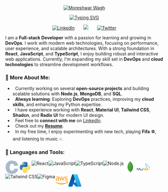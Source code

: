 <p align="center">
  <a href="https://github.com/MoreshwarWagh">
    <img src="https://avatars.githubusercontent.com/u/51285263?v=4" alt="Moreshwar Wagh" />
  </a>
</p>

<p align="center">
  <a href="#">
    <img src="https://readme-typing-svg.demolab.com?font=Fira+Code&duration=2500&pause=1000&color=F75D7E&center=true&random=true&width=435&lines=Full-stack+Developer;Learning+DevOps;React+and+JavaScript+Expert;Python+and+C++;Building+Innovative+Tech" alt="Typing SVG" />
  </a>
</p>

<!-- Social icons section -->
<p align="center">
  &#8287;&#8287;&#8287;&#8287;&#8287;
  <a href="https://www.linkedin.com/in/moreshwarwagh/"><img width="32px" alt="LinkedIn" title="LinkedIn" src="https://i.imgur.com/yRpa1dQ.png"/></a>
  &#8287;&#8287;&#8287;&#8287;&#8287;
  <a href="https://discordapp.com/users/moreshwarwagh" alt="Discord" title="Dev Community on Discord"><img width="32px" src="https://i.imgur.com/OViZO8J.png"/></a>
  &#8287;&#8287;&#8287;&#8287;&#8287;
  <a href="https://twitter.com/MoreshwarWagh"><img width="32px" alt="Twitter" title="Twitter" src="https://i.imgur.com/AixJgnm.png"/></a>
  &#8287;&#8287;&#8287;&#8287;&#8287;
</p>

I am a **Full-stack Developer** with a passion for learning and growing in **DevOps**. I work with modern web technologies, focusing on performance, user experience, and scalable architectures. With a strong foundation in **React**, **JavaScript**, and **TypeScript**, I enjoy building robust and interactive web applications. Currently, I'm expanding my skill set in **DevOps** and **cloud technologies** to streamline development workflows.

### 🧐 More About Me:

- &nbsp; Currently working on several **open-source projects** and building scalable solutions with **Node.js**, **MongoDB**, and **SQL**.
- &nbsp; **Always learning**: Exploring **DevOps** practices, improving my **cloud skills**, and enhancing my Python expertise.
- &nbsp; I have experience working with **React**, **Material UI**, **Tailwind CSS**, **Shadcn**, and **Radix UI** for modern UI design.
- &nbsp; Feel free to **connect with me** on [LinkedIn](https://www.linkedin.com/in/moreshwarwagh/).
- &nbsp; Check out my [**Resume**](https://drive.google.com/file/d/1RkJXetQdxocPVcDT1dmKxCqK7ZT0thPM/view?usp=sharing).
- &nbsp; In my free time, I enjoy experimenting with new tech, playing **Fifa** ⚽, and listening to music 🎶.

### 🔨 Languages and Tools:

<a href="https://www.cprogramming.com/" target="_blank"><img align="left" alt="C" height ="42px" src="https://raw.githubusercontent.com/devicons/devicon/master/icons/c/c-original.svg"></a>

<a href="https://www.python.org" target="_blank"><img align="left" alt="Python" height="42px" src="https://raw.githubusercontent.com/devicons/devicon/master/icons/python/python-original.svg"></a>

<a href="https://reactjs.org/" target="_blank"><img align="left" alt="React" height ="42px" src="https://raw.githubusercontent.com/rahul-jha98/github_readme_icons/main/language_and_tools/square/react/react.svg"></a>

<a href="https://developer.mozilla.org/en-US/docs/Web/JavaScript" target="_blank"><img align="left" alt="JavaScript" height="42px" src="https://raw.githubusercontent.com/rahul-jha98/github_readme_icons/main/language_and_tools/square/javascript/javascript.svg"></a>

<a href="https://www.typescriptlang.org/" target="_blank"><img align="left" alt="TypeScript" height="42px" src="https://raw.githubusercontent.com/rahul-jha98/github_readme_icons/main/language_and_tools/square/typescript/typescript.svg"></a>

<a href="https://nodejs.org" target="_blank"><img align="left" alt="Node.js" height="42px" src="https://raw.githubusercontent.com/rahul-jha98/github_readme_icons/main/language_and_tools/square/node/node.svg"></a>

<a href="https://www.mongodb.com/" target="_blank"><img align="left" alt="MongoDB" height="42px" src="https://raw.githubusercontent.com/devicons/devicon/master/icons/mongodb/mongodb-original.svg"></a>

<a href="https://www.sql.org/" target="_blank"><img align="left" alt="SQL" height="42px" src="https://raw.githubusercontent.com/devicons/devicon/master/icons/mysql/mysql-original-wordmark.svg"></a>

<a href="https://tailwindcss.com/" target="_blank"><img align="left" alt="Tailwind CSS" height="42px" src="https://tailwindcss.com/_next/static/media/tailwindcss-mark.d52e9897.svg"></a>

<a href="https://www.figma.com/" target="_blank"><img align="left" alt="Figma" height="42px" src="https://raw.githubusercontent.com/rahul-jha98/github_readme_icons/main/language_and_tools/square/figma/figma.svg"></a>

<a href="https://aws.amazon.com" target="_blank"><img align="left" alt="AWS" height="42px" src="https://github.com/devicons/devicon/raw/master/icons/amazonwebservices/amazonwebservices-plain-wordmark.svg"></a>

<a href="https://azure.microsoft.com/" target="_blank"><img align="left" alt="Azure" height="42px" src="https://raw.githubusercontent.com/devicons/devicon/master/icons/azure/azure-original.svg"></a>

<br>

